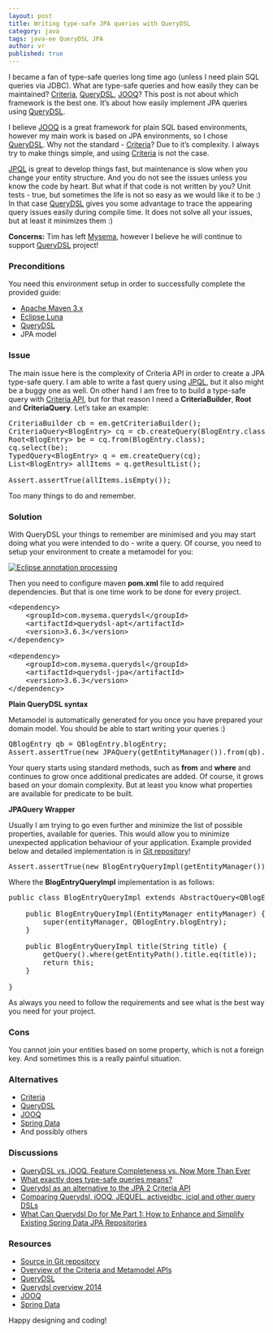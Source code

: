 ```yaml
---
layout: post
title: Writing type-safe JPA queries with QueryDSL
category: java
tags: java-ee QueryDSL JPA
author: vr
published: true
---
```


<p>
I became a fan of type-safe queries long time ago (unless I need plain SQL queries via JDBC). What are type-safe queries and how easily they can be maintained? 
<a href="http://docs.oracle.com/javaee/7/tutorial/persistence-criteria001.htm#GJRIJ" rel="nofollow">Criteria</a>, <a href="http://www.querydsl.com/" rel="nofollow">QueryDSL</a>, <a href="http://www.jooq.org/" rel="nofollow">JOOQ</a>? This post is not about which framework is the best one. 
It’s about how easily implement JPA queries using 
<a href="http://www.querydsl.com/" rel="nofollow">QueryDSL</a>.

</p>

<p>
I believe <a href="http://www.jooq.org/" rel="nofollow">JOOQ</a> is a great framework for plain SQL based environments, however my main work is based on JPA environments, 
so I chose <a href="http://www.querydsl.com/" rel="nofollow">QueryDSL</a>. Why not the standard - <a href="http://docs.oracle.com/javaee/7/tutorial/persistence-criteria001.htm#GJRIJ" rel="nofollow">Criteria</a>? Due to it’s complexity. I always try to make things simple, 
and using <a href="http://docs.oracle.com/javaee/7/tutorial/persistence-criteria001.htm#GJRIJ" rel="nofollow">Criteria</a> is not the case. 

</p>

<p>
<a href="https://docs.oracle.com/javaee/7/tutorial/persistence-querylanguage.htm#BNBTG" rel="nofollow">JPQL</a> is great to develop things fast, but maintenance is slow when you change your entity structure. And you do not see the issues 
unless you know the code by heart. But what if that code is not written by you? Unit tests - true, but sometimes the life is not so 
easy as we would like it to be :) In that case <a href="http://www.querydsl.com/" rel="nofollow">QueryDSL</a> gives you some advantage to trace the appearing query issues easily during 
compile time.  It does not solve all your issues, but at least it minimizes them :) 

</p>

<p>
<b>Concerns:</b> Tim has left <a href="http://www.mysema.com/" rel="nofollow">Mysema</a>, however I believe he will continue to support <a href="http://www.querydsl.com/" rel="nofollow">QueryDSL</a> project!

</p>

<h3>Preconditions</h3>

<p>
You need this environment setup in order to successfully complete the provided guide:
</p>
<ul>
<li><a href="http://maven.apache.org/" rel="nofollow">Apache Maven 3.x</a></li>
<li><a href="http://www.eclipse.org/downloads/" rel="nofollow">Eclipse Luna</a></li>
<li><a href="http://www.querydsl.com/" rel="nofollow">QueryDSL</a></li>
<li>JPA model</li>
</ul>

<h3>Issue</h3>

<p>
The main issue here is the complexity of Criteria API in order to create a JPA type-safe query. I am able to write a fast query using 
<a href="https://docs.oracle.com/javaee/7/tutorial/persistence-querylanguage.htm#BNBTG" rel="nofollow">JPQL</a>, but it also might be a buggy one as well.
 On other hand I am free to to build a type-safe query with <a href="http://docs.oracle.com/javaee/7/tutorial/persistence-criteria001.htm#GJRIJ" rel="nofollow">Criteria API</a>, 
but for that reason I need a <b>CriteriaBuilder</b>, <b>Root</b> and <b>CriteriaQuery</b>. Let’s take an example:
</p>

<pre>
CriteriaBuilder cb = em.getCriteriaBuilder();
CriteriaQuery&lt;BlogEntry&gt; cq = cb.createQuery(BlogEntry.class);
Root&lt;BlogEntry&gt; be = cq.from(BlogEntry.class);
cq.select(be);
TypedQuery&lt;BlogEntry&gt; q = em.createQuery(cq);
List&lt;BlogEntry&gt; allItems = q.getResultList();

Assert.assertTrue(allItems.isEmpty());
</pre>

<p>
Too many things to do and remember.
</p>

<h3>Solution</h3>

<p>
With QueryDSL your things to remember are minimised and you may start doing what you were intended to do - write a query. Of course, you need to setup your environment to 
create a metamodel for you:
</p>

<a href="#">
    <img src="{{ site.baseurl }}/img/s01e03.png" alt="Eclipse annotation processing" class="frame2">
</a>

<p>
Then you need to configure maven <strong>pom.xml</strong> file to add required dependencies. But that is one time work to be done for every project.
</p>

<pre>
&lt;dependency&gt;
	&lt;groupId&gt;com.mysema.querydsl&lt;/groupId&gt;
	&lt;artifactId&gt;querydsl-apt&lt;/artifactId&gt;
	&lt;version&gt;3.6.3&lt;/version&gt;
&lt;/dependency&gt;
		
&lt;dependency&gt;
	&lt;groupId&gt;com.mysema.querydsl&lt;/groupId&gt;
	&lt;artifactId&gt;querydsl-jpa&lt;/artifactId&gt;
	&lt;version&gt;3.6.3&lt;/version&gt;
&lt;/dependency&gt;
</pre>

<p><strong>Plain QueryDSL syntax</strong></p>

<p>
Metamodel is automatically generated for you once you have prepared your domain model. You should be able to start writing your queries :)
</p>

<pre>
QBlogEntry qb = QBlogEntry.blogEntry;
Assert.assertTrue(new JPAQuery(getEntityManager()).from(qb).where(qb.title.eq("test")).fetch().exists());
</pre>

Your query starts using standard methods, such as <strong>from</strong> and <strong>where</strong> and continues to grow once additional predicates are added. Of course, it grows based on your domain complexity.
But at least you know what properties are available for predicate to be built.


<p><strong>JPAQuery Wrapper</strong></p>

<p>
	Usually I am trying to go even further and minimize the list of possible properties, available for queries. 
	This would allow you to minimize unexpected application behaviour of your application. Example provided below and detailed implementation is in <a href="https://github.com/aracrown/ara-blog-examples/tree/master/s01e03" rel="nofollow">Git repository</a>!
</p>

<pre>
Assert.assertTrue(new BlogEntryQueryImpl(getEntityManager()).title("test").list().isEmpty());
</pre>

<p>
Where the <strong>BlogEntryQueryImpl</strong> implementation is as follows:
</p>

<pre>
public class BlogEntryQueryImpl extends AbstractQuery&lt;QBlogEntry, BlogEntry&gt; {

	public BlogEntryQueryImpl(EntityManager entityManager) {
		super(entityManager, QBlogEntry.blogEntry);
	}

	public BlogEntryQueryImpl title(String title) {
		getQuery().where(getEntityPath().title.eq(title));
		return this;
	}

}
</pre>

<p>
	As always you need to follow the requirements and see what is the best way you need for your project. 
</p>

<h3>Cons</h3>

<p>
You cannot join your entities based on some property, which is not a foreign key. And sometimes this is a really painful situation.
</p>

<h3>Alternatives</h3>

<ul>
<li><a href="http://docs.oracle.com/javaee/7/tutorial/persistence-criteria001.htm#GJRIJ" rel="nofollow">Criteria</a></li>
<li><a href="http://www.querydsl.com/" rel="nofollow">QueryDSL</a></li>
<li><a href="http://www.jooq.org/" rel="nofollow">JOOQ</a></li>
<li><a href="http://projects.spring.io/spring-data-jpa/" rel="nofollow">Spring Data</a></li>
<li>And possibly others</li>
</ul>


<h3>Discussions</h3>

<ul>
<li><a href="http://blog.jooq.org/2014/05/29/querydsl-vs-jooq-feature-completeness-vs-now-more-than-ever/" rel="nofollow">QueryDSL vs. jOOQ. Feature Completeness vs. Now More Than Ever </a></li>
<li><a href="http://stackoverflow.com/questions/22860167/what-exactly-does-type-safe-queries-means" rel="nofollow">What exactly does type-safe queries means?</a></li>
<li><a href="http://blog.mysema.com/2010/04/querydsl-as-alternative-to-jpa-2.html" rel="nofollow">Querydsl as an alternative to the JPA 2 Criteria API </a></li>
<li><a href="http://stackoverflow.com/questions/7242388/comparing-querydsl-jooq-jequel-activejdbc-iciql-and-other-query-dsls" rel="nofollow">Comparing Querydsl, jOOQ, JEQUEL, activejdbc, iciql and other query DSLs</a></li>
<li><a href="https://blog.credera.com/technology-insights/java/can-querydsl-part-1-enhance-simplify-existing-spring-data-jpa-repositories/" rel="nofollow">What Can Querydsl Do for Me Part 1: How to Enhance and Simplify Existing Spring Data JPA Repositories</a></li>


</ul>

<h3>Resources</h3>

<ul>
<li><a href="https://github.com/aracrown/ara-blog-examples/tree/master/s01e03" rel="nofollow">Source in Git repository</a></li>
<li><a href="http://docs.oracle.com/javaee/7/tutorial/persistence-criteria001.htm#GJRIJ" rel="nofollow">Overview of the Criteria and Metamodel APIs</a></li>
<li><a href="http://www.querydsl.com/" rel="nofollow">QueryDSL</a></li>
<li><a href="http://www.slideshare.net/timowestkamper/querydsl-overview-2014" rel="nofollow">Querydsl overview 2014</a></li>
<li><a href="http://www.jooq.org/" rel="nofollow">JOOQ</a></li>
<li><a href="http://projects.spring.io/spring-data-jpa/" rel="nofollow">Spring Data</a></li>

</ul>

<p>
Happy designing and coding! 
</p>
